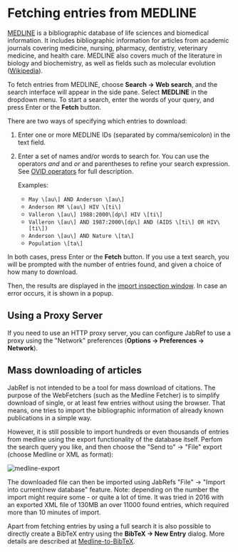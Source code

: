 
# Fetching entries from MEDLINE

[MEDLINE](https://www.nlm.nih.gov/bsd/pmresources.html) is a bibliographic database of life sciences and biomedical information. It includes bibliographic information for articles from academic journals covering medicine, nursing, pharmacy, dentistry, veterinary medicine, and health care. MEDLINE also covers much of the literature in biology and biochemistry, as well as fields such as molecular evolution \([Wikipedia](https://en.wikipedia.org/wiki/MEDLINE)\).

To fetch entries from MEDLINE, choose **Search → Web search**, and the search interface will appear in the side pane. Select **MEDLINE** in the dropdown menu. To start a search, enter the words of your query, and press Enter or the **Fetch** button.

There are two ways of specifying which entries to download:

1. Enter one or more MEDLINE IDs \(separated by comma/semicolon\) in the text field.
2. Enter a set of names and/or words to search for. You can use the operators _and_ and _or_ and parentheses to refine your search expression. See [OVID operators](https://resourcecenter.ovid.com/site/help/documentation/ospa/en/Content/syntax.htm) for full description.

   Examples:

   * `May \[au\] AND Anderson \[au\]`
   * `Anderson RM \[au\] HIV \[ti\]`
   * `Valleron \[au\] 1988:2000\[dp\] HIV \[ti\]`
   * `Valleron \[au\] AND 1987:2000\[dp\] AND (AIDS \[ti\] OR HIV\[ti\])`
   * `Anderson \[au\] AND Nature \[ta\]`
   * `Population \[ta\]`

In both cases, press Enter or the **Fetch** button. If you use a text search, you will be prompted with the number of entries found, and given a choice of how many to download.

Then, the results are displayed in the [import inspection window](../import-export/). In case an error occurs, it is shown in a popup.

## Using a Proxy Server

If you need to use an HTTP proxy server, you can configure JabRef to use a proxy using the "Network" preferences \(**Options → Preferences → Network**\).

## Mass downloading of articles

JabRef is not intended to be a tool for mass download of citations. The purpose of the WebFetchers \(such as the Medline Fetcher\) is to simplify download of single, or at least few entries without using the browser. That means, one tries to import the bibliographic information of already known publications in a simple way.

However, it is still possible to import hundreds or even thousands of entries from medline using the export functionality of the database itself. Perfom the search query you like, and then choose the "Send to" → "File" export \(choose Medline or XML as format\):

![medline-export](https://cloud.githubusercontent.com/assets/676652/21082470/83635c92-bfdc-11e6-9345-3dd2f356e18f.png)

The downloaded file can then be imported using JabRefs "File" → "Import into current/new database" feature. Note: depending on the number the import might require some - or quite a lot of time. It was tried in 2016 with an exported XML file of 130MB an over 11000 found entries, which required more than 10 minutes of import.

Apart from fetching entries by using a full search it is also possible to directly create a BibTeX entry using the **BibTeX → New Entry** dialog.
More details are described at [Medline-to-BibTeX](../import-using-publication-identifiers/medlinetobibtex.md).
